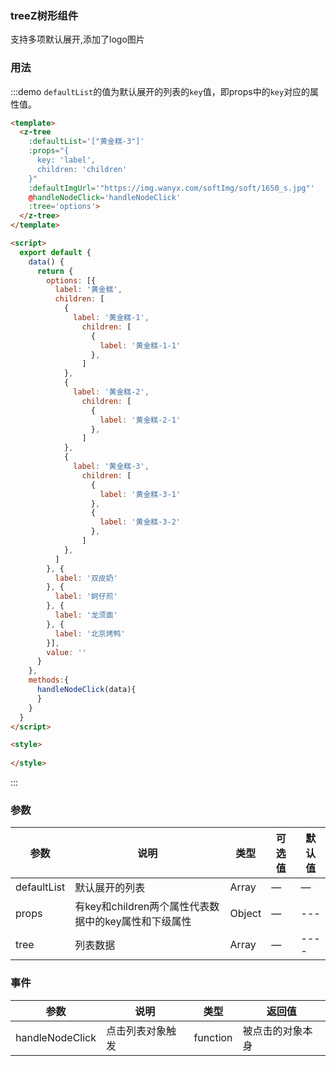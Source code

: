 ### treeZ树形组件

支持多项默认展开,添加了logo图片


### 用法


:::demo `defaultList`的值为默认展开的列表的`key`值，即props中的`key`对应的属性值。
```html
<template>
  <z-tree
    :defaultList='["黄金糕-3"]'
    :props="{
      key: 'label', 
      children: 'children'
    }"
    :defaultImgUrl='"https://img.wanyx.com/softImg/soft/1650_s.jpg"' 
    @handleNodeClick='handleNodeClick'
    :tree='options'>
  </z-tree>
</template>

<script>
  export default {
    data() {
      return {
        options: [{
          label: '黄金糕',
          children: [
            {
              label: '黄金糕-1',
                children: [
                  {
                    label: '黄金糕-1-1'
                  },
                ]
            },
            {
              label: '黄金糕-2',
                children: [
                  {
                    label: '黄金糕-2-1'
                  },
                ]
            },
            {
              label: '黄金糕-3',
                children: [
                  {
                    label: '黄金糕-3-1'
                  },
                  {
                    label: '黄金糕-3-2'
                  },
                ]
            },
          ]
        }, {
          label: '双皮奶'
        }, {
          label: '蚵仔煎'
        }, {
          label: '龙须面'
        }, {
          label: '北京烤鸭'
        }],
        value: ''
      }
    },
    methods:{
      handleNodeClick(data){
      }
    }
  }
</script>

<style>
  
</style>

```
:::


### 参数
| 参数      | 说明          | 类型      | 可选值                           | 默认值  |
|---------- |-------------- |---------- |--------------------------------  |-------- |
| defaultList | 默认展开的列表 | Array | — | — |
| props | 有key和children两个属性代表数据中的key属性和下级属性 | Object | — | --- |
| tree | 列表数据 | Array | — | ---- |

### 事件
| 参数      | 说明          | 类型      | 返回值  |
|---------- |-------------- |----------  |-------- |
| handleNodeClick | 点击列表对象触发 | function |  被点击的对象本身 |